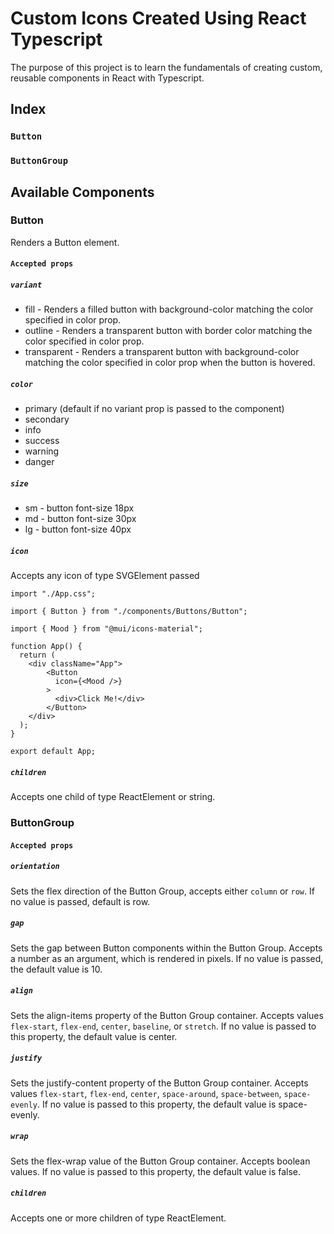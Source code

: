 # Custom Icons Created Using React Typescript

The purpose of this project is to learn the fundamentals of creating custom, reusable components in React with Typescript.

## Index

### `Button`

### `ButtonGroup`

## Available Components

### Button

Renders a Button element.

#### `Accepted props`

##### `variant`

- fill - Renders a filled button with background-color matching the color specified in color prop.
- outline - Renders a transparent button with border color matching the color specified in color prop.
- transparent - Renders a transparent button with background-color matching the color specified in color prop when the button is hovered.

##### `color`

- primary (default if no variant prop is passed to the component)
- secondary
- info
- success
- warning
- danger

##### `size`

- sm - button font-size 18px
- md - button font-size 30px
- lg - button font-size 40px

##### `icon`

Accepts any icon of type SVGElement passed

```
import "./App.css";

import { Button } from "./components/Buttons/Button";

import { Mood } from "@mui/icons-material";

function App() {
  return (
    <div className="App">
        <Button
          icon={<Mood />}
        >
          <div>Click Me!</div>
        </Button>
    </div>
  );
}

export default App;
```

##### `children`

Accepts one child of type ReactElement or string.

### ButtonGroup

#### `Accepted props`

##### `orientation`

Sets the flex direction of the Button Group, accepts either `column` or `row`. If no value is passed, default is row.

##### `gap`

Sets the gap between Button components within the Button Group. Accepts a number as an argument, which is rendered in pixels. If no value is passed, the default value is 10.

##### `align`

Sets the align-items property of the Button Group container. Accepts values `flex-start`, `flex-end`, `center`, `baseline`, or `stretch`. If no value is passed to this property, the default value is center.

##### `justify`

Sets the justify-content property of the Button Group container. Accepts values `flex-start`, `flex-end`, `center`, `space-around`, `space-between`, `space-evenly`. If no value is passed to this property, the default value is space-evenly.

##### `wrap`

Sets the flex-wrap value of the Button Group container. Accepts boolean values. If no value is passed to this property, the default value is false.

##### `children`

Accepts one or more children of type ReactElement.
